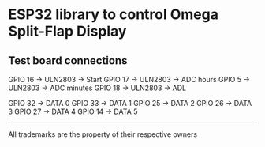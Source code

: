 # ESP32 library to control Omega Split-Flap Display

## Test board connections

GPIO 16 -> ULN2803 -> Start
GPIO 17 -> ULN2803 -> ADC hours
GPIO 5  -> ULN2803 -> ADC minutes
GPIO 18 -> ULN2803 -> ADL
 
GPIO 32 -> DATA 0
GPIO 33 -> DATA 1
GPIO 25 -> DATA 2
GPIO 26 -> DATA 3
GPIO 27 -> DATA 4
GPIO 14 -> DATA 5

---
All trademarks are the property of their respective owners